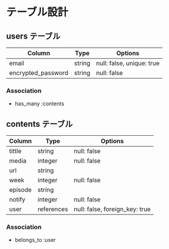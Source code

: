 # テーブル設計

## users テーブル

| Column                | Type    | Options                   |
| --------------------- | ------- | ------------------------- |
| email                 | string  | null: false, unique: true |
| encrypted_password    | string  | null: false               |


### Association

- has_many :contents


## contents テーブル

| Column             | Type       | Options                        |
| ------------------ | ---------- | ------------------------------ |
| tittle             | string     | null: false                    |
| media              | integer    | null: false                    |
| url                | string     |                                |
| week               | integer    | null: false                    |
| episode            | string     |                                |
| notify             | integer    | null: false                    |
| user               | references | null: false, foreign_key: true |


### Association

- belongs_to :user

